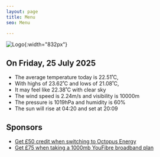 ```yaml
---
layout: page
title: Menu
seo: Menu

---
```


![Logo](/images/logo.jpg){:width="832px"}

<!-- weather_marker starts -->
## On Friday, 25 July 2025

- The average temperature today is 22.51˚C,
- With highs of 23.62˚C and lows of 21.08˚C,
- It may feel like 22.38˚C with clear sky
- The wind speed is 2.24m/s and visibility is 10000m
- The pressure is 1019hPa and humidity is 60%
- The sun will rise at 04:20 and set at 20:09

<!-- weather_marker ends -->

## Sponsors

- [Get £50 credit when switching to Octopus Energy](https://bit.ly/3oD1nnS)
- [Get £75 when taking a 1000mb YouFibre broadband plan](https://aklam.io/91zWhU?)
